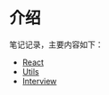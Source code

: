 

#  介绍

笔记记录，主要内容如下：
- [React](./react/index.md)
- [Utils](./utils/index.md)
- [Interview](./interview/index.md)

